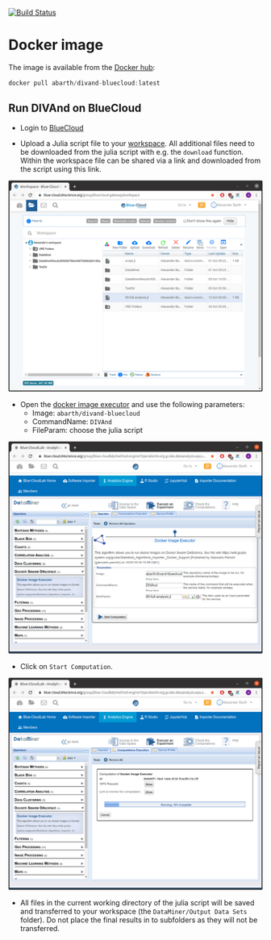 [![Build Status](https://travis-ci.org/gher-ulg/DIVAnd-BlueCloud.svg?branch=master)](https://travis-ci.org/gher-ulg/DIVAnd-BlueCloud)

# Docker image

The image is available from the [Docker hub](https://hub.docker.com/repository/docker/abarth/divand-bluecloud):

```julia
docker pull abarth/divand-bluecloud:latest
```

## Run DIVAnd on BlueCloud


* Login to [BlueCloud](https://blue-cloud.d4science.org)



* Upload a Julia script file to your [workspace](https://blue-cloud.d4science.org/group/bluecloud-gateway/workspace). All additional files need to be downloaded from the julia script with e.g. the `download` function. Within the workspace file can be shared via a link and downloaded from the script using this link.

![workspace](docs/bluecloud_workspace.png)

* Open the [docker image executor](https://blue-cloud.d4science.org/group/blue-cloudlab/method-engine?OperatorId=org.gcube.dataanalysis.wps.statisticalmanager.synchserver.mappedclasses.transducerers.DOCKER_IMAGE_EXECUTOR) and use the following parameters:
     * Image: `abarth/divand-bluecloud`
     * CommandName: `DIVAnd`
     * FileParam: choose the julia script

![executor_start](docs/executor_start.png)

* Click on `Start Computation`.

![executor_start](docs/executor_progress.png)

* All files in the current working directory of the julia script will be saved and transferred to your workspace (the `DataMiner/Output Data Sets` folder).
Do not place the final results in to subfolders as they will not be transferred.
